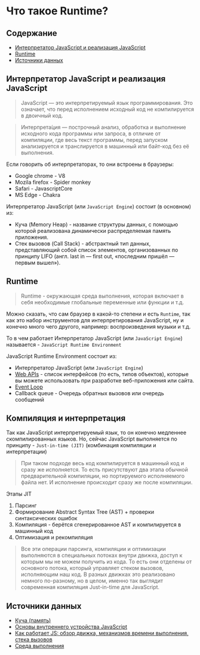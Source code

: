 # Что такое Runtime?

## Содержание

- [Интерпретатор JavaScript и реализация JavaScript](#интерпретатор-javascript-и-реализация-javascript)
- [Runtime](#runtime)
- [Источники данных](#источники-данных)

## Интерпретатор JavaScript и реализация JavaScript

> JavaScript — это интерпретируемый язык программирования. Это означает, что перед исполнением исходный код не компилируется в двоичный код.

> Интерпрета́ция — построчный анализ, обработка и выполнение исходного кода программы или запроса, в отличие от компиляции, где весь текст программы, перед запуском анализируется и транслируется в машинный или байт-код без её выполнения.

Если говорить об интерпретаторах, то они встроены в браузеры:

- Google chrome - V8
- Mozila firefox - Spider monkey
- Safari - JavascriptCore
- MS Edge - Chakra

Интерпретатор JavaScript (или `JavaScript Engine`) состоит (в основном) из:

- Куча (Memory Heap) - название структуры данных, с помощью которой реализована динамически распределяемая память приложения.
- Стек вызовов (Call Stack) - абстрактный тип данных, представляющий собой список элементов, организованных по принципу LIFO (англ. last in — first out, «последним пришёл — первым вышел»).

## Runtime

> Runtime - окружающая среда выполнения, которая включает в себя необходимые глобальные переменные или функции и т.д.

Можно сказать, что сам браузер в какой-то степени и есть `Runtime`, так как это набор инструментов для интерпретирования JavaScript, ну и конечно много чего другого, например: воспроизведения музыки и т.д.

То в чем работает Интерпретатор JavaScript (или `JavaScript Engine`) называется - `JavaScript Runtime Environment`

JavaScript Runtime Environment состоит из:

- Интерпретатор JavaScript (или `JavaScript Engine`)
- [Web APIs](https://developer.mozilla.org/ru/docs/Web/API) - список интерфейсов (то есть, типов объектов), которые вы можете использовать при разработке веб-приложения или сайта.
- [Event Loop](./event_loop.md)
- Callback queue - Очередь обратных вызовов или очередь сообщений

## Компиляция и интерпретация

Так как JavaScript интерпретируемый язык, то он конечно медленнее скомпилированных языков. Но, сейчас JavaScript выполняется по принципу - `Just-in-time (JIT)` (комбинация компиляции и интерпретации)

> При таком подходе весь код компилируется в машинный код и сразу же исполняется. То есть присутствуют два этапа обычной предварительной компиляции, но портируемого исполняемого файла нет. И исполнение происходит сразу же после компиляции.

Этапы JIT

1. Парсинг
1. Формирование Abstract Syntax Tree (AST) + проверки синтаксических ошибок
1. Компиляция - берётся сгенерированное AST и компилируется в машинный код
1. Оптимизация и рекомпиляция

> Все эти операции парсинга, компиляции и оптимизации выполняются в специальных потоках внутри движка, доступ к которым мы не можем получить из кода. То есть они отделены от основного потока, который управляет стеком вызовов, исполняющим наш код. В разных движках это реализовано немного по-разному, но в целом, именно так выглядит современная компиляция Just-in-time для JavaScript.

## Источники данных

- [Куча (память)](https://ru.wikipedia.org/wiki/%D0%9A%D1%83%D1%87%D0%B0_(%D0%BF%D0%B0%D0%BC%D1%8F%D1%82%D1%8C))
- [Основы внутреннего устройства JavaScript](https://habr.com/ru/company/alfa/blog/651005/)
- [Как работает JS: обзор движка, механизмов времени выполнения, стека вызовов](https://habr.com/ru/company/ruvds/blog/337042/)
- [Среда выполнения](https://ru.wikipedia.org/wiki/%D0%A1%D1%80%D0%B5%D0%B4%D0%B0_%D0%B2%D1%8B%D0%BF%D0%BE%D0%BB%D0%BD%D0%B5%D0%BD%D0%B8%D1%8F)